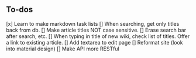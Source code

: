 ## To-dos

[x] Learn to make markdown task lists
[]  When searching, get only titles back from db.
[]  Make article titles NOT case sensitive.
[]  Erase search bar after search, etc.
[]  When typing in title of new wiki, check list of titles. Offer a link to existing article.
[]  Add textarea to edit page
[]  Reformat site (look into material design)
[]  Make API more RESTful
